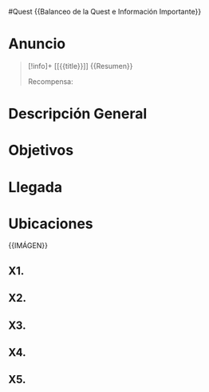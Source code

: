 #Quest 
{{Balanceo de la Quest e Información Importante}}
# Anuncio
>[!info]+ [[{{title}}]]
> {{Resumen}}
> 
> Recompensa: 
# Descripción General

# Objetivos
# Llegada
# Ubicaciones
{{IMÁGEN}}
## X1. 
## X2. 
## X3. 
## X4. 
## X5. 